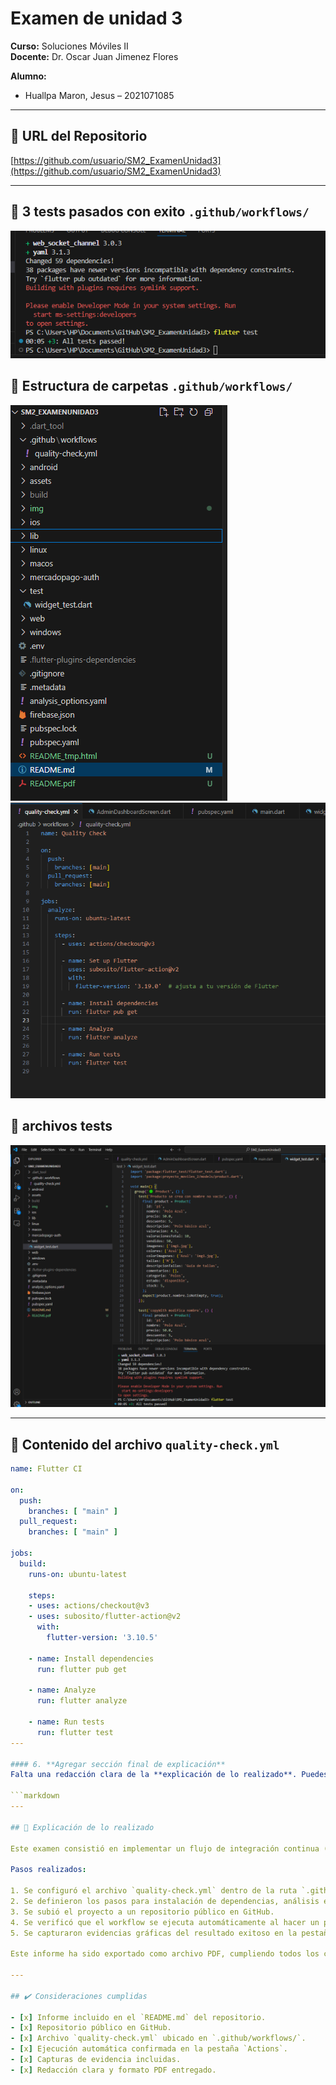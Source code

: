# Examen de unidad 3

**Curso:** Soluciones Móviles II  
**Docente:** Dr. Oscar Juan Jimenez Flores  

**Alumno:**
- Huallpa Maron, Jesus – 2021071085  

---

## 📎 URL del Repositorio

[https://github.com/usuario/SM2_ExamenUnidad3](https://github.com/usuario/SM2_ExamenUnidad3)

---
## 📁 3 tests pasados con exito `.github/workflows/`

![Estructura de carpetas](img/E1.PNG)

## 📁 Estructura de carpetas `.github/workflows/`
![Estructura de carpetas](img/E3.PNG)
![Estructura de carpetas](img/E2.PNG)


## 📁 archivos tests
![Estructura de carpetas](img/E4.PNG)

---

## 📄 Contenido del archivo `quality-check.yml`

```yaml
name: Flutter CI

on:
  push:
    branches: [ "main" ]
  pull_request:
    branches: [ "main" ]

jobs:
  build:
    runs-on: ubuntu-latest

    steps:
    - uses: actions/checkout@v3
    - uses: subosito/flutter-action@v2
      with:
        flutter-version: '3.10.5'

    - name: Install dependencies
      run: flutter pub get

    - name: Analyze
      run: flutter analyze

    - name: Run tests
      run: flutter test
---

#### 6. **Agregar sección final de explicación**
Falta una redacción clara de la **explicación de lo realizado**. Puedes usar esto como base:

```markdown
---

## 📝 Explicación de lo realizado

Este examen consistió en implementar un flujo de integración continua (CI) usando GitHub Actions en un proyecto Flutter. Se crearon pruebas unitarias, y se automatizó su ejecución al hacer cambios en la rama `main`.

Pasos realizados:

1. Se configuró el archivo `quality-check.yml` dentro de la ruta `.github/workflows/`.
2. Se definieron los pasos para instalación de dependencias, análisis estático (`flutter analyze`) y ejecución de pruebas (`flutter test`).
3. Se subió el proyecto a un repositorio público en GitHub.
4. Se verificó que el workflow se ejecuta automáticamente al hacer un push.
5. Se capturaron evidencias gráficas del resultado exitoso en la pestaña “Actions”.

Este informe ha sido exportado como archivo PDF, cumpliendo todos los criterios solicitados.

---

## ✔️ Consideraciones cumplidas

- [x] Informe incluido en el `README.md` del repositorio.
- [x] Repositorio público en GitHub.
- [x] Archivo `quality-check.yml` ubicado en `.github/workflows/`.
- [x] Ejecución automática confirmada en la pestaña `Actions`.
- [x] Capturas de evidencia incluidas.
- [x] Redacción clara y formato PDF entregado.